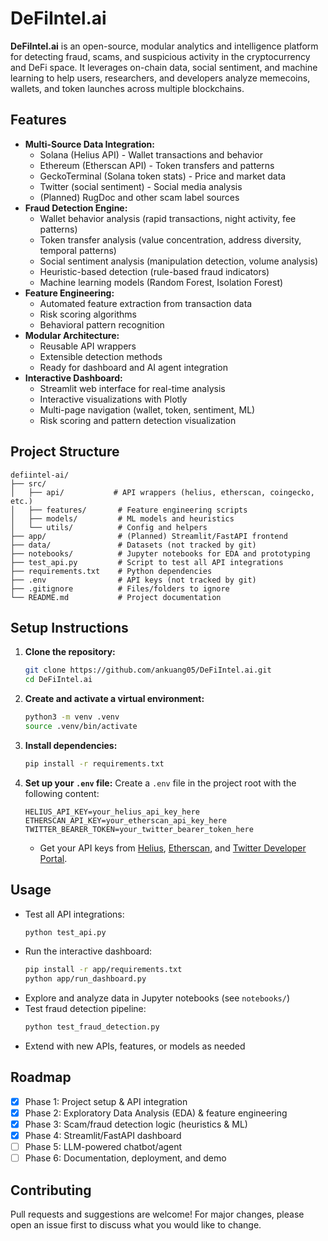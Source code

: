 # DeFiIntel.ai

**DeFiIntel.ai** is an open-source, modular analytics and intelligence platform for detecting fraud, scams, and suspicious activity in the cryptocurrency and DeFi space. It leverages on-chain data, social sentiment, and machine learning to help users, researchers, and developers analyze memecoins, wallets, and token launches across multiple blockchains.

## Features
- **Multi-Source Data Integration:**
  - Solana (Helius API) - Wallet transactions and behavior
  - Ethereum (Etherscan API) - Token transfers and patterns
  - GeckoTerminal (Solana token stats) - Price and market data
  - Twitter (social sentiment) - Social media analysis
  - (Planned) RugDoc and other scam label sources
- **Fraud Detection Engine:**
  - Wallet behavior analysis (rapid transactions, night activity, fee patterns)
  - Token transfer analysis (value concentration, address diversity, temporal patterns)
  - Social sentiment analysis (manipulation detection, volume analysis)
  - Heuristic-based detection (rule-based fraud indicators)
  - Machine learning models (Random Forest, Isolation Forest)
- **Feature Engineering:**
  - Automated feature extraction from transaction data
  - Risk scoring algorithms
  - Behavioral pattern recognition
- **Modular Architecture:**
  - Reusable API wrappers
  - Extensible detection methods
  - Ready for dashboard and AI agent integration
- **Interactive Dashboard:**
  - Streamlit web interface for real-time analysis
  - Interactive visualizations with Plotly
  - Multi-page navigation (wallet, token, sentiment, ML)
  - Risk scoring and pattern detection visualization

## Project Structure
```
defiintel-ai/
├── src/
│   ├── api/           # API wrappers (helius, etherscan, coingecko, etc.)
│   ├── features/       # Feature engineering scripts
│   ├── models/         # ML models and heuristics
│   └── utils/          # Config and helpers
├── app/                # (Planned) Streamlit/FastAPI frontend
├── data/               # Datasets (not tracked by git)
├── notebooks/          # Jupyter notebooks for EDA and prototyping
├── test_api.py         # Script to test all API integrations
├── requirements.txt    # Python dependencies
├── .env                # API keys (not tracked by git)
├── .gitignore          # Files/folders to ignore
└── README.md           # Project documentation
```

## Setup Instructions
1. **Clone the repository:**
   ```sh
   git clone https://github.com/ankuang05/DeFiIntel.ai.git
   cd DeFiIntel.ai
   ```
2. **Create and activate a virtual environment:**
   ```sh
   python3 -m venv .venv
   source .venv/bin/activate
   ```
3. **Install dependencies:**
   ```sh
   pip install -r requirements.txt
   ```
4. **Set up your `.env` file:**
   Create a `.env` file in the project root with the following content:
   ```env
   HELIUS_API_KEY=your_helius_api_key_here
   ETHERSCAN_API_KEY=your_etherscan_api_key_here
   TWITTER_BEARER_TOKEN=your_twitter_bearer_token_here
   ```
   - Get your API keys from [Helius](https://www.helius.xyz), [Etherscan](https://etherscan.io/myapikey), and [Twitter Developer Portal](https://developer.twitter.com/en/portal/dashboard).

## Usage
- Test all API integrations:
  ```sh
  python test_api.py
  ```
- Run the interactive dashboard:
  ```sh
  pip install -r app/requirements.txt
  python app/run_dashboard.py
  ```
- Explore and analyze data in Jupyter notebooks (see `notebooks/`)
- Test fraud detection pipeline:
  ```sh
  python test_fraud_detection.py
  ```
- Extend with new APIs, features, or models as needed

## Roadmap
- [x] Phase 1: Project setup & API integration
- [x] Phase 2: Exploratory Data Analysis (EDA) & feature engineering
- [x] Phase 3: Scam/fraud detection logic (heuristics & ML)
- [x] Phase 4: Streamlit/FastAPI dashboard
- [ ] Phase 5: LLM-powered chatbot/agent
- [ ] Phase 6: Documentation, deployment, and demo

## Contributing
Pull requests and suggestions are welcome! For major changes, please open an issue first to discuss what you would like to change.

